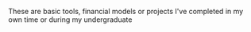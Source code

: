 These are basic tools, financial models or projects I've completed in my own time or during my undergraduate  

